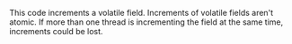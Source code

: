 This code increments a volatile field. Increments of volatile fields aren't atomic. If more than one thread is incrementing the field at the same time, increments could be lost.
